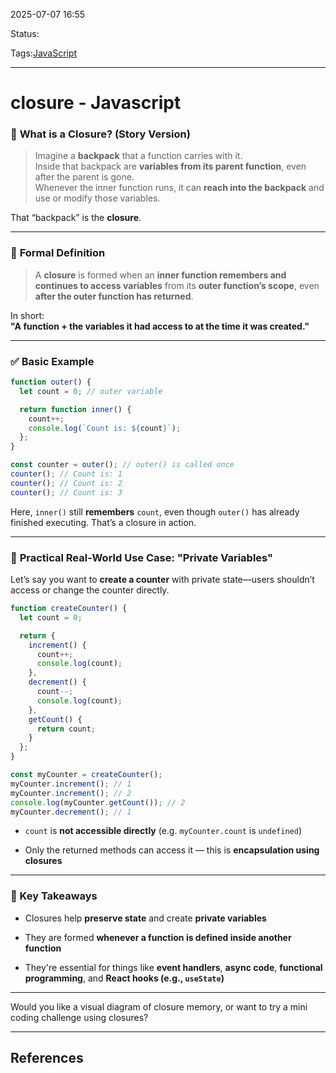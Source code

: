 
2025-07-07 16:55

Status:

Tags:[JavaScript](../../../3%20-%20Tags/JavaScript.md)

---
# closure - Javascript

### 🧠 **What is a Closure? (Story Version)**

> Imagine a **backpack** that a function carries with it.  
> Inside that backpack are **variables from its parent function**, even after the parent is gone.  
> Whenever the inner function runs, it can **reach into the backpack** and use or modify those variables.

That “backpack” is the **closure**.

---

### 📖 **Formal Definition**

> A **closure** is formed when an **inner function remembers and continues to access variables** from its **outer function’s scope**, even **after the outer function has returned**.

In short:  
**"A function + the variables it had access to at the time it was created."**

---

### ✅ **Basic Example**

```js
function outer() {
  let count = 0; // outer variable

  return function inner() {
    count++;
    console.log(`Count is: ${count}`);
  };
}

const counter = outer(); // outer() is called once
counter(); // Count is: 1
counter(); // Count is: 2
counter(); // Count is: 3
```

Here, `inner()` still **remembers** `count`, even though `outer()` has already finished executing. That’s a closure in action.

---

### 💼 **Practical Real-World Use Case: "Private Variables"**

Let’s say you want to **create a counter** with private state—users shouldn’t access or change the counter directly.

```js
function createCounter() {
  let count = 0;

  return {
    increment() {
      count++;
      console.log(count);
    },
    decrement() {
      count--;
      console.log(count);
    },
    getCount() {
      return count;
    }
  };
}

const myCounter = createCounter();
myCounter.increment(); // 1
myCounter.increment(); // 2
console.log(myCounter.getCount()); // 2
myCounter.decrement(); // 1
```

- `count` is **not accessible directly** (e.g. `myCounter.count` is `undefined`)
    
- Only the returned methods can access it — this is **encapsulation using closures**
    

---

### 🔑 Key Takeaways

- Closures help **preserve state** and create **private variables**
    
- They are formed **whenever a function is defined inside another function**
    
- They're essential for things like **event handlers**, **async code**, **functional programming**, and **React hooks (e.g., `useState`)**
    

---

Would you like a visual diagram of closure memory, or want to try a mini coding challenge using closures?

---
## References